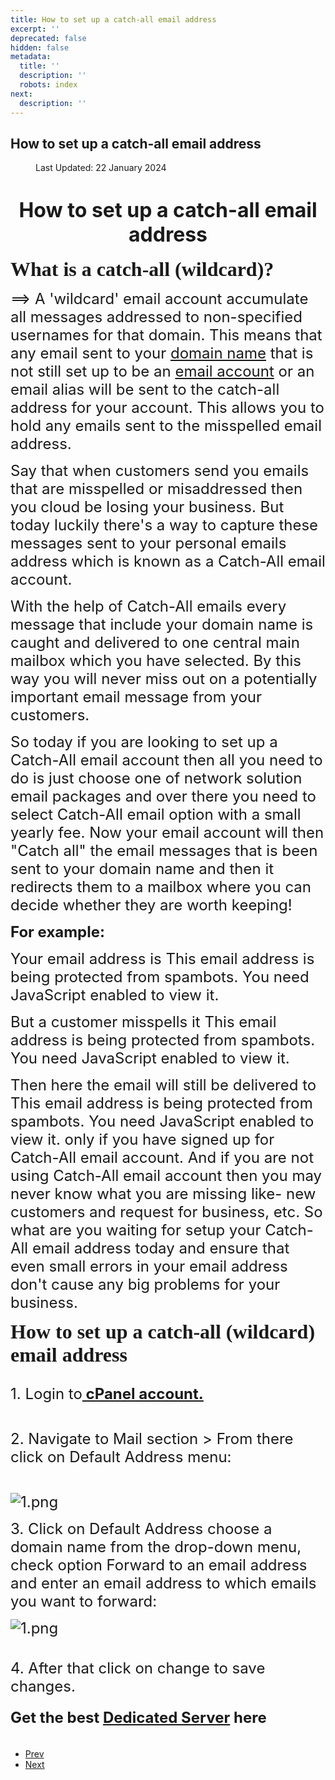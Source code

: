 ```yaml
---
title: How to set up a catch-all email address
excerpt: ''
deprecated: false
hidden: false
metadata:
  title: ''
  description: ''
  robots: index
next:
  description: ''
---
```

<div class="page-header">
<h2 itemprop="headline">
How to set up a catch-all email address </h2>
</div>
<dl class="article-info muted">
<dt class="article-info-term">
</dt>
<dd class="modified">
<span class="icon-calendar" aria-hidden="true"></span>
<time datetime="2024-01-22T04:52:32+00:00" itemprop="dateModified">
Last Updated: 22 January 2024 </time>
</dd>
</dl>
<div itemprop="articleBody">
<h1 dir="ltr" style="text-align: center;"><span style="font-size: 24pt;"><strong>How to set up a catch-all email address</strong></span></h1>
<p><span style="font-size: 18pt;"> </span></p>
<p dir="ltr"><span style="font-size: 24pt; font-family: georgia, palatino;"><strong>What is a catch-all (wildcard)?</strong></span></p>
<p><span style="font-size: 18pt;"> </span></p>
<p dir="ltr"><span style="font-size: 18pt;">==&gt; A 'wildcard' email account accumulate all messages addressed to non-specified usernames for that domain. This means that any email sent to your <a href="https://www.hostingraja.in/domains/">domain name</a> that is not still set up to be an <a href="https://www.hostingraja.in/email/email-solutions">email account</a> or an email alias will be sent to the catch-all address for your account. This allows you to hold any emails sent to the misspelled email address.</span></p>
<p><span style="font-size: 18pt;"> </span></p>
<p><span style="font-weight: 400; font-size: 18pt;">Say that when customers send you emails that are misspelled or misaddressed then you cloud be losing your business. But today luckily there's a way to capture these messages sent to your personal emails address which is known as a Catch-All email account. </span></p>
<p dir="ltr"><span style="font-size: 18pt; font-family: georgia, palatino;"><strong> </strong></span></p>
<p><span style="font-weight: 400; font-size: 18pt;">With the help of Catch-All emails every message that include your domain name is caught and delivered to one central main mailbox which you have selected. By this way you will never miss out on a potentially important email message from your customers. </span><span style="font-size: 18pt; font-family: georgia, palatino;"><strong> </strong></span></p>
<p> </p>
<p><span style="font-weight: 400; font-size: 18pt;">So today if you are looking to set up a Catch-All email account then all you need to do is just choose one of network solution email packages and over there you need to select Catch-All email option with a small yearly fee. Now your email account will then "Catch all" the email messages that is been sent to your domain name and then it redirects them to a mailbox where you can decide whether they are worth keeping!</span></p>
<p dir="ltr"><span style="font-size: 18pt; font-family: georgia, palatino;"><strong> </strong></span></p>
<p><span style="font-size: 18pt;"><strong>For example:</strong></span></p>
<p dir="ltr"><span style="font-size: 18pt; font-family: georgia, palatino;"><strong> </strong></span></p>
<p><span style="font-weight: 400; font-size: 18pt;">Your email address is <span id="cloak7ad9a6870991edb81cb087e0898864cd">This email address is being protected from spambots. You need JavaScript enabled to view it.</span><script type="d81f90cc8353a35486c79d8d-text/javascript">
				document.getElementById('cloak7ad9a6870991edb81cb087e0898864cd').innerHTML = '';
				var prefix = '&#109;a' + 'i&#108;' + '&#116;o';
				var path = 'hr' + 'ef' + '=';
				var addy7ad9a6870991edb81cb087e0898864cd = 't&#105;m' + '&#64;';
				addy7ad9a6870991edb81cb087e0898864cd = addy7ad9a6870991edb81cb087e0898864cd + 't&#105;mc&#111;&#111;p&#101;r' + '&#46;' + 'c&#111;m';
				var addy_text7ad9a6870991edb81cb087e0898864cd = 't&#105;m' + '&#64;' + 't&#105;mc&#111;&#111;p&#101;r' + '&#46;' + 'c&#111;m';document.getElementById('cloak7ad9a6870991edb81cb087e0898864cd').innerHTML += '<a ' + path + '\'' + prefix + ':' + addy7ad9a6870991edb81cb087e0898864cd + '\'>'+addy_text7ad9a6870991edb81cb087e0898864cd+'<\/a>';
		</script></span></p>
<p dir="ltr"><span style="font-size: 18pt; font-family: georgia, palatino;"><strong> </strong></span></p>
<p><span style="font-weight: 400; font-size: 18pt;">But a customer misspells it <span id="cloakd8052a72546a87b4e98bff0dd33a375c">This email address is being protected from spambots. You need JavaScript enabled to view it.</span><script type="d81f90cc8353a35486c79d8d-text/javascript">
				document.getElementById('cloakd8052a72546a87b4e98bff0dd33a375c').innerHTML = '';
				var prefix = '&#109;a' + 'i&#108;' + '&#116;o';
				var path = 'hr' + 'ef' + '=';
				var addyd8052a72546a87b4e98bff0dd33a375c = 't&#111;m' + '&#64;';
				addyd8052a72546a87b4e98bff0dd33a375c = addyd8052a72546a87b4e98bff0dd33a375c + 't&#105;mc&#111;&#111;p&#101;r' + '&#46;' + 'c&#111;m';
				var addy_textd8052a72546a87b4e98bff0dd33a375c = 't&#111;m' + '&#64;' + 't&#105;mc&#111;&#111;p&#101;r' + '&#46;' + 'c&#111;m';document.getElementById('cloakd8052a72546a87b4e98bff0dd33a375c').innerHTML += '<a ' + path + '\'' + prefix + ':' + addyd8052a72546a87b4e98bff0dd33a375c + '\'>'+addy_textd8052a72546a87b4e98bff0dd33a375c+'<\/a>';
		</script></span></p>
<p dir="ltr"><span style="font-size: 18pt; font-family: georgia, palatino;"><strong> </strong></span></p>
<p><span style="font-weight: 400; font-size: 18pt;">Then here the email will still be delivered to <span id="cloak626c27210d0a7de642a4f0e8b5155e1d">This email address is being protected from spambots. You need JavaScript enabled to view it.</span><script type="d81f90cc8353a35486c79d8d-text/javascript">
				document.getElementById('cloak626c27210d0a7de642a4f0e8b5155e1d').innerHTML = '';
				var prefix = '&#109;a' + 'i&#108;' + '&#116;o';
				var path = 'hr' + 'ef' + '=';
				var addy626c27210d0a7de642a4f0e8b5155e1d = 't&#105;m' + '&#64;';
				addy626c27210d0a7de642a4f0e8b5155e1d = addy626c27210d0a7de642a4f0e8b5155e1d + 't&#105;mc&#111;&#111;p&#101;r' + '&#46;' + 'c&#111;m';
				var addy_text626c27210d0a7de642a4f0e8b5155e1d = 't&#105;m' + '&#64;' + 't&#105;mc&#111;&#111;p&#101;r' + '&#46;' + 'c&#111;m';document.getElementById('cloak626c27210d0a7de642a4f0e8b5155e1d').innerHTML += '<a ' + path + '\'' + prefix + ':' + addy626c27210d0a7de642a4f0e8b5155e1d + '\'>'+addy_text626c27210d0a7de642a4f0e8b5155e1d+'<\/a>';
		</script> only if you have signed up for Catch-All email account. And if you are not using Catch-All email account then you may never know what you are missing like- new customers and request for business, etc. So what are you waiting for setup your Catch-All email address today and ensure that even small errors in your email address don't cause any big problems for your business. </span></p>
<p> </p>
<p dir="ltr"><span style="font-size: 18pt;"><span style="font-family: georgia, palatino; font-size: 24pt;"><strong>How to set up a catch-all (wildcard) email address<br/></strong></span><br/>1. Login to<a href="/cpanel-article/how-to-create-a-cpanel-account-in-whm"><b> cPanel account.</b></a><br/><br/></span></p>
<p><span style="font-size: 18pt;">2. Navigate to Mail section &gt;  From there click on Default Address menu:   </span><br/><span style="font-size: 18pt;"><br/></span></p>
<p dir="ltr"><span style="font-size: 18pt;">    <img src="https://image.hostingraja.in/images/how-to-set-up-a-catch-all-email-address.png" alt="1.png" border="0" /></span></p>
<p><span style="font-size: 18pt;"> </span></p>
<p dir="ltr"><span style="font-size: 18pt;">3. Click on Default Address choose a domain name from the drop-down menu, check option Forward to an email address and enter an email address to which emails you want to forward:</span></p>
<p><span style="font-size: 18pt;"> </span></p>
<p dir="ltr"><span style="font-size: 18pt;"><img src="https://image.hostingraja.in/images/how-to-set-up-a-catch-all-email-address1.png" alt="1.png" border="0" /></span></p>
<p><span id="docs-internal-guid-4ab918b1-7cf0-c424-bc9b-b1fa673a426a" style="font-size: large;"><br/><span style="font-size: 18pt;">4. After that click on change to save changes.</span><br/><br/><span style="font-size: 18pt;"><strong>Get the best <a href="https://www.hostingraja.in/server/dedicated-servers/" target="_blank" rel="noopener noreferrer">Dedicated Server</a> here</strong></span><br/><br/></span></p> </div>
<ul class="pager pagenav">
<li class="previous">
<a class="hasTooltip" title="How to adjust the time zone of Webmail" aria-label="Previous article: How to adjust the time zone of Webmail" href="/docs/how-to-adjust-the-time-zone-of-webmail" rel="prev">
<span class="icon-chevron-left" aria-hidden="true"></span> <span aria-hidden="true">Prev</span> </a>
</li>
<li class="next">
<a class="hasTooltip" title="How to set Email Signatures in WebMail" aria-label="Next article: How to set Email Signatures in WebMail" href="/docs/how-to-set-email-signatures-in-webmail" rel="next">
<span aria-hidden="true">Next</span> <span class="icon-chevron-right" aria-hidden="true"></span> </a>
</li>
</ul>
</div>
